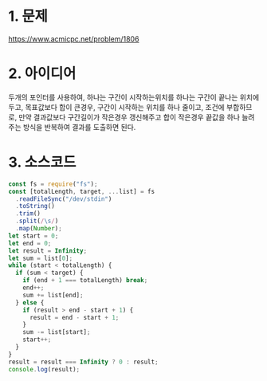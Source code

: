 # 1. 문제

https://www.acmicpc.net/problem/1806

# 2. 아이디어

두개의 포인터를 사용하여, 하나는 구간이 시작하는위치를 하나는 구간이 끝나는 위치에 두고, 목표값보다 합이 큰경우, 구간이 시작하는 위치를 하나 줄이고, 조건에 부합하므로, 만약 결과값보다 구간길이가 작은경우 갱신해주고 합이 작은경우 끝값을 하나 늘려주는 방식을 반복하여 결과를 도출하면 된다.

# 3. 소스코드

```javascript
const fs = require("fs");
const [totalLength, target, ...list] = fs
  .readFileSync("/dev/stdin")
  .toString()
  .trim()
  .split(/\s/)
  .map(Number);
let start = 0;
let end = 0;
let result = Infinity;
let sum = list[0];
while (start < totalLength) {
  if (sum < target) {
    if (end + 1 === totalLength) break;
    end++;
    sum += list[end];
  } else {
    if (result > end - start + 1) {
      result = end - start + 1;
    }
    sum -= list[start];
    start++;
  }
}
result = result === Infinity ? 0 : result;
console.log(result);
```
